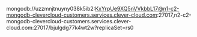 mongodb://uzzmnjtnuyny038k5ib2:KxYrpUe9XQ5nVVkbbL17@n1-c2-mongodb-clevercloud-customers.services.clever-cloud.com:27017,n2-c2-mongodb-clevercloud-customers.services.clever-cloud.com:27017/bjulgdg77k4wt2w?replicaSet=rs0
